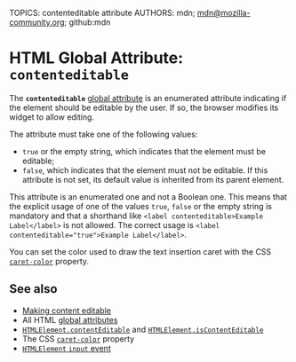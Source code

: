 TOPICS: contenteditable attribute
AUTHORS: mdn; mdn@mozilla-community.org; github:mdn

# HTML Global Attribute: `contenteditable`

The **`contenteditable`** [global attribute](/en/webfrontend/HTML_Global_Attributes)
is an enumerated attribute indicating if the element should be editable by the user. If so, the
browser modifies its widget to allow editing.

The attribute must take one of the following values:

- `true` or the empty string, which indicates that the element must be editable;
- `false`, which indicates that the element must not be editable.
If this attribute is not set, its default value is inherited from its parent element.

This attribute is an enumerated one and not a Boolean one. This means that the explicit usage of one
of the values `true`, `false` or the empty string is mandatory and that a shorthand like
`<label contenteditable>Example Label</label>` is not allowed. The correct usage is
`<label contenteditable="true">Example Label</label>`.

You can set the color used to draw the text insertion caret with the CSS [`caret-color`](/en/webfrontend/caret-color)
property.

## See also

- [Making content editable](https://wiki.developer.mozilla.org/en-US/docs/Web/Guide/HTML/Editable_content)
- All HTML [global attributes](/en/webfrontend/HTML_Global_Attributes)
- [`HTMLElement.contentEditable`](/en/webfrontend/HTMLElement.contentEditable)
and [`HTMLElement.isContentEditable`](/en/webfrontend/HTMLElement.isContentEditable)
- The CSS [`caret-color`](/en/webfrontend/caret-color) property
- [`HTMLElement` `input` event](/en/webfrontend/HTMLElement_input_event)
